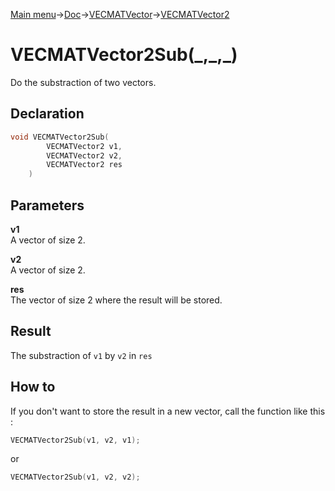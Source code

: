 [Main menu](../../../../Readme.md)->[Doc](../../../VECMATKit.md)->[VECMATVector](../../VECMATVector.md)->[VECMATVector2](../../VECMATVector2.md)

# VECMATVector2Sub(\_,\_,\_)
Do the substraction of two vectors.

## **Declaration**
```C
void VECMATVector2Sub(
        VECMATVector2 v1,
        VECMATVector2 v2,
        VECMATVector2 res
    )
```


## **Parameters**
**v1**\
A vector of size 2.

**v2**\
A vector of size 2.

**res**\
The vector of size 2 where the result will be stored.

## **Result**
The substraction of `v1` by `v2` in `res`

## **How to**
If you don't want to store the result in a new vector, call the function like this :
```C
VECMATVector2Sub(v1, v2, v1);
```
or
```C
VECMATVector2Sub(v1, v2, v2);
```

